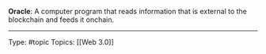 **Oracle**: A computer program that reads information that is external to the blockchain and feeds it onchain.
___
Type: #topic 
Topics: [[Web 3.0]]

